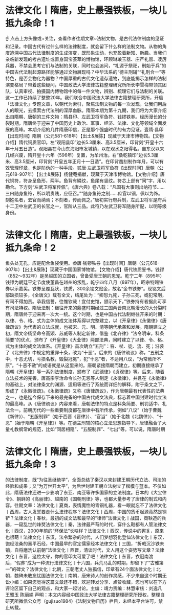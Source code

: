 # 法律文化丨隋唐，史上最强铁板，一块儿抵九条命！1

☝ 点击上方头像或+关注，查看作者往期文章~法制文物，是古代法律制度的见证和记录。中国古代有过什么样的法律制度，就会留下什么样的法制文物。从物的角度追溯中国古代法律制度的生成演变，既形象生动，也充盈着新知、新趣。当我们亲临新发现的考古遗址或置身国宝荟萃的博物馆，环顾琳琅玉器、庄严礼器、凌厉兵器，不禁会思考它们与法制的关联，同时也会追问，“礼源于祭祀，刑始于兵”的中国古代法制起源路径能够通过文物展现吗？中华法系的“德主刑辅”“礼刑合一”等特色，是否会物化为器物？中国厚重的古代文化遗存遗物，到底能揭示怎样的法制演变格局？带着这些疑问，中国政法大学法律古籍整理研究所所长李雪梅带领其团队，认真审视、拍摄国内博物馆中的每一件文物，辨别、梳理它们与法制的关联。这一工作已持续了整整20年。我们联合中国政法大学法律古籍整理研究所，开启「法律文化」专题文章，以朝代为索引，聚焦法制文物的每一次发现，让我们用后人的眼光，去摸索古代法制的深厚血脉。隋唐本期为第十九期，我们将为大家介绍出自隋朝、唐朝的三件文物：隋县印、左武卫将军鱼符、钱镠铁券。经历漫长的分裂时期，隋唐终于迎来了中国历史上政治、军事、经济、法律、文化等领域全面发展的高峰。本期介绍的几件隋唐印信，正是那个强盛时代的有力见证。壹隋·县印【出现时间】隋朝（公元581-618年）【出土&展陈】现藏于天津市博物馆。【文物介绍】隋代铜质官印。左“观阳县印”边长5.3厘米、高3.5厘米，印背刻“开皇十六年十月五日造”。观阳县在今山东海阳市发城镇，以在观水之阳得名。自东汉以来几经兴废，隋开皇十六年（596年）复置，为牟州治。右“桑乾镇印”边长5.3厘米、高3.5厘米，印背刻“开皇五年正月十一日造”。在印背凿刻制作年月，可以有效管理印章，也是防伪的一种手段。贰唐·左武卫将军鱼符【出现时间】唐朝（公元618-907年）【出土&展陈】杨健菴捐献，现藏于天津市博物馆。【文物介绍】唐代铜符，符身呈鱼形，两半。鱼背有鳞纹，鱼尾有竖纹。符芯上部有“同”字，用以勘合。下方刻“左武卫将军传佩”。《唐六典》卷八载：“凡国有大事则出纳符节……三曰随身鱼符，所以明贵贱，应征召。”“随身鱼符之制……庶官以铜，佩以为饰。刻姓名者，去官而纳焉；不刻者，传而佩之。”唐初实行府兵制，左武卫将军是府兵十二卫中左武卫的长官之一，官阶从三品。此符乃左武卫将军随身所配，以明等级身份。

# 法律文化丨隋唐，史上最强铁板，一块儿抵九条命！2

鱼头处无孔，应是配合鱼袋使用。叁唐·钱镠铁券【出现时间】唐朝（公元618-907年）【出土&展陈】现藏于中国国家博物馆。【文物介绍】唐代铁质誓书。钱镠（852～932年）是吴越国的立国者，曾备受唐王朝的恩宠。乾宁二年（895年）钱镠为朝廷平定节度使董昌在越州的叛乱，乾宁四年八月（897年），昭宗特赐铁券以示嘉奖。铁券呈覆瓦状，铁质，300余铭文贴金，故名“金书铁券”。现铭文后部缺损较多，《全唐文》载有全文，结尾处为：“卿恕九死，子孙三死，或犯常刑，有司不得加责。承我信誓，往惟钦哉！宜付史馆，颁示天下。”铁券持有者据此可享有司法特权。隋唐法制：继往开来的鼎盛时期经过三国两晋南北朝漫长的大分裂时期，隋唐终于迎来再一次大一统。这个时期，也是中国古代法制继往开来的时期：以律、令、格、式为主体的成文法体系得以完整建立，以《开皇律》《永徽律》《唐律疏议》为代表的立法成就，也被宋、元、明、清等朝代承袭和发展。隋朝建立之初，隋文帝杨坚命令高熲、苏威等人制定新律，借鉴《北齐律》“法令明审，科条简要”的优点，颁布了《开皇律》《大业律》两部法典，同时建立了以律、令、格、式为主体的成文法体系。《开皇律》首次确立“五刑”：笞、杖、徒、流、死；沿袭了《北齐律》中规定的重罪十条，改为“十恶”。后来的《唐律疏议》称，“五刑之中，十恶尤切，亏损名教，毁裂冠冕”，犯“十恶”者，不适用八议，“为常赦所不原”。“十恶不赦”的成语就是从这里来的。唐朝紧接隋朝而建立，初期直接继承了隋朝《开皇律》等一系列法律制度，颁布了《武德律》《贞观律》等。后来，随着立法技术的完善，唐高宗李治命令长孙无忌等人制定《永徽律》，并且在《永徽律》的基础上，对法律条文的渊源、适用等进行了系统而详细的解释，附于条文之下，形成了《永徽律疏》。《永徽律疏》又称《唐律疏议》，作为唐朝最有代表性的法典之一，也是迄今保存下来的最完备的中国古代成文法典，标志着中国封建时代立法的最高峰。从《唐律疏议》内容来看，唐朝法律的特点是科条简要、刑罚适中、礼法合一。前朝历代的一些重要制度都在唐律中有所传承，例如“八议”（始于曹魏《新律》）、“五服制罪”（始于西晋《晋律》）、“官当”（始于北魏《北魏律》）、“十恶”（始于隋朝《开皇律》）等。在德主刑辅的核心立法思想指导下，唐律融合了大量礼教纲常的规范，比如“同居相隐”、“五服制罪”、“七出”等。可以说，隋唐时期

# 法律文化丨隋唐，史上最强铁板，一块儿抵九条命！3

的法律制度，既“为往圣继绝学”，全面总结了秦汉以来封建王朝历代立法、司法的经验和成果；又“为万世开太平”，为后世封建王朝立法树立了楷模与蓝本。不仅如此，隋唐法律还进一步影响了东亚、南亚等许多国家的立法制度。日本的《大宝律令》、朝鲜的《高丽律》、越南的《国朝刑律》等，也都大量参考了唐律的制式和内容。往期文章：法律文化丨夏商，表情魔性的青铜礼器，看一眼就忘不了法律文化丨西周，古人发誓要走什么法律程序？法律文化丨西周，中国的货币起源竟然是铜铲？法律文化丨春秋，最初的成文法和最早的“律师”法律文化丨战国，商鞅造的兵器，一窥乱世的烽燹法律文化丨秦，法律最严苛的时代，穿什么鞋都有人管法律文化丨西汉，2000年前的“环保法”长啥样？法律文化丨西汉，传说中的獬豸，原来也很萌！法律文化丨东汉，法令繁杂的时代，人们梦想羽化登仙法律文化丨东汉，饱经沧桑的熹平石经，中国最早的官定儒家经本法律文化丨三国，“折戟沉沙铁未销，自将磨洗认前朝”法律文化丨西晋，清谈时代，文人用这个姿势写文章？法律文化丨东晋，这位太守，你的官印太可爱了吧！法律文化丨东晋，衣冠南渡后，“假葬”成为一种流行法律文化丨十六国，兵荒马乱的时期，却留下了“古雅第一”的碑文？​法律文化丨北朝，三朝老丈人独孤信，印章有24个面法律文化丨北朝，魏碑未敢忘忧国法律文化丨南朝，唐宋诗人的创作灵感，不少来自这个时期无讼小编：如果您觉得这篇文章还不错，欢迎转发分享、点赞收藏，您也可以在下方评论区留下自己的观点，和大家一起讨论。主编：靖力责编：林慧审核：刘逸凡 王雅玉 陈丽娟 声明：本文内容经中国政法大学法律古籍整理研究所授权，整理自研究所微信公众号（gujisuo1984）《法制文物日历》栏目，未经本平台许可，禁止转载。

